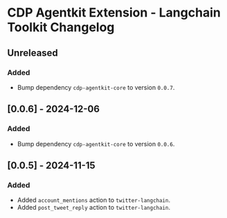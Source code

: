 # CDP Agentkit Extension - Langchain Toolkit Changelog

## Unreleased

### Added

- Bump dependency `cdp-agentkit-core` to version `0.0.7`.

## [0.0.6] - 2024-12-06

### Added

- Bump dependency `cdp-agentkit-core` to version `0.0.6`.

## [0.0.5] - 2024-11-15

### Added

- Added `account_mentions` action to `twitter-langchain`.
- Added `post_tweet_reply` action to `twitter-langchain`.
